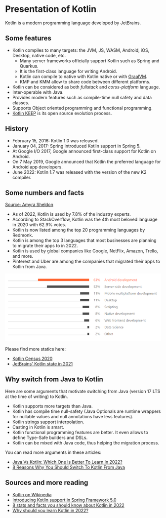 # Presentation of Kotlin

Kotlin is a modern programming language developed by JetBrains.

## Some features

- Kotlin compiles to many targets: the JVM, JS, WASM, Android, iOS, Desktop, native code, etc.
  - Many server frameworks officially support Kotlin such as Spring and Quarkus.
  - It is the first-class language for writing Android.
  - Kotlin can compile to native with Kotlin native or with [GraalVM](https://www.graalvm.org/).
  - KMP and KMM allow to share code between different platforms.
- Kotlin can be considered as both _fullstack_ and _corss-platform_ language.
- Inter-operable with Java.
- Provides modern features such as compile-time null safety and data classes.
- Supports Object oriented programming and functional programming.
- [Kotlin KEEP](https://github.com/Kotlin/KEEP) is its open source evolution process.

## History

- February 15, 2016: Kotlin 1.0 was released.
- January 04, 2017: Spring introduced Kotlin support in Spring 5.
- At Google I/O 2017, Google announced first-class support for Kotlin on Android.
- On 7 May 2019, Google announced that Kotlin the preferred language for Android app developers.
- June 2022: Kotlin 1.7 was released with the version of the new K2 compiler.

## Some numbers and facts

[Source: Amyra Sheldon](https://medium.com/predict/8-stats-and-fact-you-should-know-about-kotlin-in-2021-b41133a1834)

- As of 2022, Kotlin is used by 7.8% of the industry experts.
- According to StackOverflow, Kotlin was the 4th most beloved language in 2020 with 62.9% votes.
- Kotlin is now listed among the top 20 programming languages by Redmonk.
- Kotlin is among the top 3 languages that most businesses are planning to migrate their apps to in 2022.
- Kotlin is used by global companies like Google, NetFlix, Amazon, Trello, and more.
- Pinterest and Uber are among the companies that migrated their apps to Kotlin from Java.

![kotlin used for what?](../../assets/kotlin-used-for.png)

Please find more statics here:

- [Kotlin Census 2020](https://www.jetbrains.com/lp/kotlin-census-2020/)
- [JetBrains' Kotlin state in 2021](https://www.jetbrains.com/lp/devecosystem-2021/kotlin/)

## Why switch from Java to Kotlin

Here are some arguments that motivate switching from Java (version 17 LTS at the time of writing) to Kotlin.

- Kotlin supports more targets than Java.
- Kotlin has compile time null-safety (Java Optionals are runtime wrappers for nullable values and null annotations have less features).
- Kotlin strings support interpolation.
- Casting in Kotlin is smart.
- Kotlin functional programming features are better. It even allows to define Type-Safe builders and DSLs.
- Kotlin can be mixed with Java code, thus helping the migration process.

You can read more arguments in these articles:

- [Java Vs Kotlin: Which One Is Better To Learn In 2022?](https://codersera.com/blog/java-vs-kotlin/)
- [8 Reasons Why You Should Switch To Kotlin From Java](https://www.geeksforgeeks.org/8-reasons-why-you-should-switch-to-kotlin-from-java)

## Sources and more reading

- [Kotlin on Wikipedia](<https://en.wikipedia.org/wiki/Kotlin_(programming_language)>)
- [Introducing Kotlin support in Spring Framework 5.0](https://spring.io/blog/2017/01/04/introducing-kotlin-support-in-spring-framework-5-0)
- [8 stats and facts you should know about Kotlin in 2022](https://medium.com/predict/8-stats-and-fact-you-should-know-about-kotlin-in-2021-b41133a1834)
- [Why should you learn Kotlin in 2022?](https://dev.to/aashiya123/why-should-you-learn-kotlin-in-2021-57e2)
